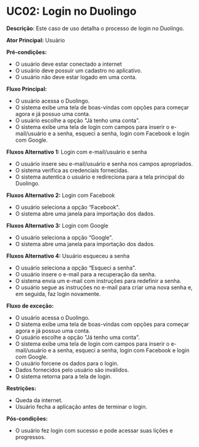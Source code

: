 # UC02: Login no Duolingo

**Descrição**: Este caso de uso detalha o processo de login no Duolingo.

**Ator Principal:** Usuário

**Pré-condições:**

- O usuário deve estar conectado a internet
- O usuário deve possuir um cadastro no aplicativo.
- O usuário não deve estar logado em uma conta. 

**Fluxo Principal:**

- O usuário acessa o Duolingo.
- O sistema exibe uma tela de boas-vindas com opções para começar agora e já possuo uma conta.
- O usuário escolhe a opção "Já tenho uma conta".
- O sistema exibe uma tela de login com campos para inserir o e-mail/usuário e a senha, esqueci a senha, login com Facebook e login com Google.

**Fluxos Alternativo 1:** Login com e-mail/usuário e senha

- O usuário insere seu e-mail/usuário e senha nos campos apropriados.
- O sistema verifica as credenciais fornecidas.
- O sistema autentica o usuário e redireciona para a tela principal do Duolingo.

**Fluxos Alternativo 2:** Login com Facebook

- O usuário seleciona a opção “Facebook". 
- O sistema abre uma janela para importação dos dados.

**Fluxos Alternativo 3:** Login com Google

- O usuário seleciona a opção “Google". 
- O sistema abre uma janela para importação dos dados.

**Fluxos Alternativo 4:** Usuário esqueceu a senha

- O usuário seleciona a opção “Esqueci a senha". 
- O usuário insere o e-mail para a recuperação da senha.
- O sistema envia um e-mail com instruções para redefinir a senha.
- O usuário segue as instruções no e-mail para criar uma nova senha e, em seguida, faz login novamente.

**Fluxo de exceção:** 

- O usuário acessa o Duolingo.
- O sistema exibe uma tela de boas-vindas com opções para começar agora e já possuo uma conta.
- O usuário escolhe a opção "Já tenho uma conta".
- O sistema exibe uma tela de login com campos para inserir o e-mail/usuário e a senha, esqueci a senha, login com Facebook e login com Google.
- O usuário forcene os dados para o login.
- Dados fornecidos pelo usuário são inválidos.
- O sistema retorna para a tela de login.

**Restrições:**

- Queda da internet.
- Usuário fecha a aplicação antes de terminar o login.

**Pós-condições:**

- O usuário fez login com sucesso e pode acessar suas lições e progressos.